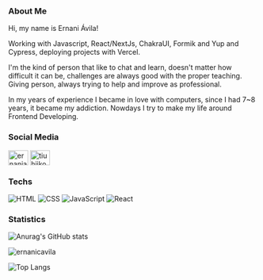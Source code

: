 ### About Me

Hi, my name is Ernani Ávila!
  
Working with Javascript, React/NextJs, ChakraUI, Formik and Yup and Cypress, deploying projects with Vercel.

I'm the kind of person that like to chat and learn, doesn't matter how difficult it can be, challenges are always good with the proper teaching. 
Giving person, always trying to help and improve as professional.

In my years of experience I became in love with computers, since I had 7~8 years, it became my addiction. Nowdays I try to make my life around Frontend Developing.


### Social Media
<p align="left">
<a href="https://linkedin.com/in/ernaniavila" target="blank"><img align="center" src="https://raw.githubusercontent.com/rahuldkjain/github-profile-readme-generator/master/src/images/icons/Social/linked-in-alt.svg" alt="ernaniavila" height="30" width="40" /></a>
<a href="https://instagram.com/tiuhiikou" target="blank"><img align="center" src="https://raw.githubusercontent.com/rahuldkjain/github-profile-readme-generator/master/src/images/icons/Social/instagram.svg" alt="tiuhiikou" height="30" width="40" /></a>
</p>


### Techs
![HTML](https://img.shields.io/badge/HTML-blue?logo=html5&logoColor=white&color=E84F1D)
![CSS](https://img.shields.io/badge/CSS-blue?logo=css3&logoColor=white&color=blue)
![JavaScript](https://img.shields.io/badge/JavaScript-blue?logo=javascript&logoColor=black&color=EFD81D)
![React](https://img.shields.io/badge/React-blue?logo=react&logoColor=5ED3F3&color=1E2128)


### Statistics

![Anurag's GitHub stats](https://github-readme-stats.vercel.app/api?username=ernanicavila&show_icons=true&theme=dark)

<p><img align="center" src="https://github-readme-streak-stats.herokuapp.com/?user=ernanicavila&theme=dark" alt="ernanicavila" /></p>

![Top Langs](https://github-readme-stats.vercel.app/api/top-langs/?username=ernanicavila&theme=dark&layout=compact)


